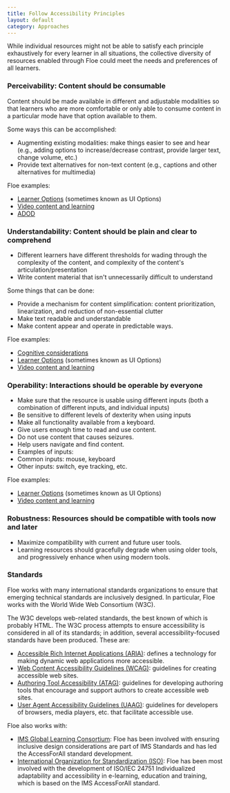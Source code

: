 ```yaml
---
title: Follow Accessibility Principles
layout: default
category: Approaches
---
```


While individual resources might not be able to satisfy each principle exhaustively for every learner in all situations, the collective diversity of resources enabled through Floe could meet the needs and preferences of all learners.

### Perceivability: Content should be consumable

Content should be made available in different and adjustable modalities so that learners who are more comfortable or only able to consume content in a particular mode have that option available to them.

Some ways this can be accomplished:

*  Augmenting existing modalities: make things easier to see and hear (e.g., adding options to increase/decrease contrast, provide larger text, change volume, etc.)
*  Provide text alternatives for non-text content (e.g., captions and other alternatives for multimedia)

Floe examples:
* <a href="http://build.fluidproject.org/infusion/demos/prefsFramework/" rel="nofollow" target="_blank" class="link-external">Learner Options</a>
(sometimes known as UI Options)
* [Video content and learning](VideoContentAndLearning.html)
* <a href="http://adod.idrc.ocad.ca/" rel="nofollow" target="_blank" class="link-external">ADOD</a>

### Understandability: Content should be plain and clear to comprehend

*  Different learners have different thresholds for wading through the complexity of the content, and complexity of the content's articulation/presentation
*  Write content material that isn't unnecessarily difficult to understand

Some things that can be done:
*  Provide a mechanism for content simplification: content prioritization, linearization, and reduction of non-essential clutter
*  Make text readable and understandable
*  Make content appear and operate in predictable ways.

Floe examples:
* [Cognitive considerations](CognitiveConsiderations.html)
* <a href="http://build.fluidproject.org/infusion/demos/prefsFramework/" rel="nofollow" target="_blank" class="link-external">Learner Options</a> (sometimes known as UI Options)
* [Video content and learning](VideoContentAndLearning.html)

### Operability: Interactions should be operable by everyone

*  Make sure that the resource is usable using different inputs (both a combination of different inputs, and individual inputs)
*  Be sensitive to different levels of dexterity when using inputs
*  Make all functionality available from a keyboard.
*  Give users enough time to read and use content.
*  Do not use content that causes seizures.
*  Help users navigate and find content.
*  Examples of inputs:
  * Common inputs: mouse, keyboard
  * Other inputs: switch, eye tracking, etc.

Floe examples:
* <a href="http://build.fluidproject.org/infusion/demos/prefsFramework/" rel="nofollow" target="_blank" class="link-external">Learner Options</a> (sometimes known as UI Options)
* [Video content and learning](VideoContentAndLearning.html)

### Robustness: Resources should be compatible with tools now and later

* Maximize compatibility with current and future user tools.
* Learning resources should gracefully degrade when using older tools, and progressively enhance when using modern tools.

### Standards

Floe works with many international standards organizations to ensure that emerging technical standards are inclusively designed. In particular, Floe works with the World Wide Web Consortium (W3C).

The W3C develops web-related standards, the best known of which is probably HTML. The W3C process attempts to ensure accessibility is considered in all of its standards; in addition, several accessibility-focused standards have been produced. These are:

* <a href="http://www.w3.org/WAI/intro/aria" rel="nofollow" target="_blank" class="link-external">Accessible Rich Internet Applications (ARIA)</a>: defines a technology for making dynamic web applications more accessible.
* <a href="http://www.w3.org/TR/WCAG20/" rel="nofollow" target="_blank" class="link-external">Web Content Accessibility Guidelines (WCAG)</a>: guidelines for creating accessible web sites.
* <a href="http://www.w3.org/TR/WAI-AUTOOLS/" rel="nofollow" target="_blank" class="link-external">Authoring Tool Accessibility (ATAG)</a>: guidelines for developing authoring tools that encourage and support authors to create accessible web sites.
* <a href="http://www.w3.org/WAI/intro/uaag.php" rel="nofollow" target="_blank" class="link-external">User Agent Accessibility Guidelines (UAAG)</a>: guidelines for developers of browsers, media players, etc. that facilitate accessible use.


Floe also works with:
* <a href="http://www.imsglobal.org/accessibility/" rel="nofollow" target="_blank" class="link-external">IMS Global Learning Consortium</a>: Floe has been involved with ensuring inclusive design considerations are part of IMS Standards and has led the AccessForAll standard development.
* <a href="http://www.iso.org/iso/catalogue_detail?csnumber=41521" rel="nofollow" target="_blank" class="link-external">International Organization for Standardization (ISO)</a>: Floe has been most involved with the development of ISO/IEC 24751 Individualized adaptability and accessibility in e-learning, education and training, which is based on the IMS AccessForAll standard.
